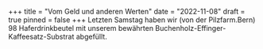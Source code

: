 +++
title = "Vom Geld und anderen Werten"
date = "2022-11-08"
draft = true
pinned = false
+++
Letzten Samstag haben wir (von der Pilzfarm.Bern) 98 Haferdrinkbeutel mit unserem bewährten Buchenholz-Effinger-Kaffeesatz-Substrat abgefüllt.